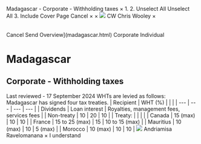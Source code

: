 Madagascar - Corporate - Withholding taxes
×
1.
2.
Unselect All
Unselect All
3.
Include Cover Page
Cancel
×
×
![](-/media/world-wide-tax-summaries/attachments/global---chris-wooley.ashx%3Frev=ac5e5f3223b34096b1afc2a6009c7320&revision=ac5e5f32-23b3-4096-b1af-c2a6009c7320&hash=859B7ADC84DC2CBEC9760E9E6EE7DE6D0A8BFCDF)
CW
Chris Wooley
×
######
Cancel
Send
Overview](madagascar.html)
Corporate
Individual
# Madagascar
## Corporate - Withholding taxes
Last reviewed - 17 September 2024
WHTs are levied as follows:
Madagascar has signed four tax treaties.
| Recipient | WHT (%) | | |
| --- | --- | --- | --- |
| Dividends | Loan interest | Royalties, management fees, services fees |
| Non-treaty | 10 | 20 | 10 |
| Treaty: |  |  |  |
| Canada | 15 (max) | 10 | 10 |
| France | 15 to 25 (max) | 15 | 10 to 15 (max) |
| Mauritius | 10 (max) | 10 | 5 (max) |
| Morocco | 10 (max) | 10 | 10 |
![](-/media/world-wide-tax-summaries/attachments/madagascar---andriamisa-ravelomanana.ashx%3Frev=22c5f70e2e6848d6a7278a723f553d83&revision=22c5f70e-2e68-48d6-a727-8a723f553d83&hash=6A92A76262C9B10C1B6A9A27799308FB91827958)
Andriamisa Ravelomanana
×
I understand